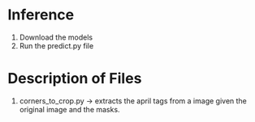 # Inference
1) Download the models
2) Run the predict.py file


# Description of Files

1) corners\_to\_crop.py -> extracts the april tags from a image given the original image and the masks.
